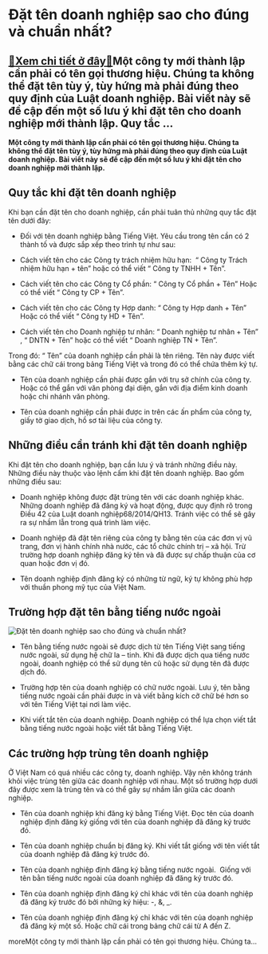 Đặt tên doanh nghiệp sao cho đúng và chuẩn nhất?
================================================

[:gift:Xem chi tiết ở đây:gift:](https://hddtvn.com/dat-ten-doanh-nghiep-sao-cho-dung-va-chuan-nhat/)Một công ty mới thành lập cần phải có tên gọi thương hiệu. Chúng ta không thể đặt tên tùy ý, tùy hứng mà phải đúng theo quy định của Luật doanh nghiệp. Bài viết này sẽ đề cập đến một số lưu ý khi đặt tên cho doanh nghiệp mới thành lập. Quy tắc …
-----------------------------------------------------------------------------------------------------------------------------------------------------------------------------------------------------------------------------------------------------

**Một công ty mới thành lập cần phải có tên gọi thương hiệu. Chúng ta không thể đặt tên tùy ý, tùy hứng mà phải đúng theo quy định của Luật doanh nghiệp. Bài viết này sẽ đề cập đến một số lưu ý khi đặt tên cho doanh nghiệp mới thành lập.**


Quy tắc khi đặt tên doanh nghiệp
--------------------------------


Khi bạn cần đặt tên cho doanh nghiệp, cần phải tuân thủ những quy tắc đặt tên dưới đây:




* Đối với tên doanh nghiệp bằng Tiếng Việt. Yêu cầu trong tên cần có 2 thành tố và được sắp xếp theo trình tự như sau:



+ Cách viết tên cho các Công ty trách nhiệm hữu hạn:  “ Công ty Trách nhiệm hữu hạn + tên” hoặc có thể viết “ Công ty TNHH + Tên”.


+ Cách viết tên cho các Công ty Cổ phần: “ Công ty Cổ phần + Tên” Hoặc có thể viết “ Công ty CP + Tên”.


+ Cách viết tên cho các Công ty Hợp danh: “ Công ty Hợp danh + Tên” Hoặc có thể viết “ Công ty HD + Tên”.


+ Cách viết tên cho Doanh nghiệp tư nhân: “ Doanh nghiệp tư nhân + Tên” , “ DNTN + Tên” hoặc có thể viết “ Doanh nghiệp TN + Tên”.


Trong đó: “ Tên” của doanh nghiệp cần phải là tên riêng. Tên này được viết bằng các chữ cái trong bảng Tiếng Việt và trong đó có thể chứa thêm ký tự.




* Tên của doanh nghiệp cần phải được gắn với trụ sở chính của công ty. Hoặc có thể gắn với văn phòng đại diện, gắn với địa điểm kinh doanh hoặc chi nhánh văn phòng.

* Tên của doanh nghiệp cần phải được in trên các ấn phẩm của công ty, giấy tờ giao dịch, hồ sơ tài liệu của công ty.



Những điều cần tránh khi đặt tên doanh nghiệp
---------------------------------------------


Khi đặt tên cho doanh nghiệp, bạn cần lưu ý và tránh những điều này. Những điều này thuộc vào lệnh cấm khi đặt tên doanh nghiệp. Bao gồm những điều sau:




* Doanh nghiệp không được đặt trùng tên với các doanh nghiệp khác. Những doanh nghiệp đã đăng ký và hoạt động, được quy định rõ trong Điều 42 của Luật doanh nghiệp68/2014/QH13. Tránh việc có thể sẽ gây ra sự nhầm lẫn trong quá trình làm việc.

* Doanh nghiệp đã đặt tên riêng của công ty bằng tên của các đơn vị vũ trang, đơn vị hành chính nhà nước, các tổ chức chính trị – xã hội. Trừ trường hợp doanh nghiệp đăng ký tên và đã được sự chấp thuận của cơ quan hoặc đơn vị đó.

* Tên doanh nghiệp định đăng ký có những từ ngữ, ký tự không phù hợp với thuần phong mỹ tục của Việt Nam.



Trường hợp đặt tên bằng tiếng nước ngoài
----------------------------------------


![Đặt tên doanh nghiệp sao cho đúng và chuẩn nhất?](https://hddtvn.com/wp-content/uploads/2021/01/irg1535625505.png)




* Tên bằng tiếng nước ngoài sẽ được dịch từ tên Tiếng Việt sang tiếng nước ngoài, sử dụng hệ chữ la – tinh. Khi đã được dịch qua tiếng nước ngoài, doanh nghiệp có thể sử dụng tên cũ hoặc sử dụng tên đã được dịch đó.

* Trường hợp tên của doanh nghiệp có chữ nước ngoài. Lưu ý, tên bằng tiếng nước ngoài cần phải được in và viết bằng kích cỡ chữ bé hơn so với tên Tiếng Việt tại nơi làm việc.

* Khi viết tắt tên của doanh nghiệp. Doanh nghiệp có thể lựa chọn viết tắt bằng tiếng nước ngoài hoặc viết tắt bằng Tiếng Việt.



Các trường hợp trùng tên doanh nghiệp
-------------------------------------


Ở Việt Nam có quá nhiều các công ty, doanh nghiệp. Vậy nên không tránh khỏi việc trùng tên giữa các doanh nghiệp với nhau. Một số trường hợp dưới đây được xem là trùng tên và có thể gây sự nhầm lẫn giữa các doanh nghiệp.




* Tên của doanh nghiệp khi đăng ký bằng Tiếng Việt. Đọc tên của doanh nghiệp định đăng ký giống với tên của doanh nghiệp đã đăng ký trước đó.

* Tên của doanh nghiệp chuẩn bị đăng ký. Khi viết tắt giống với tên viết tắt của doanh nghiệp đã đăng ký trước đó.

* Tên của doanh nghiệp định đăng ký bằng tiếng nước ngoài.  Giống với tên bằn tiếng nước ngoài của doanh nghiệp đã đăng ký trước đó.

* Tên của doanh nghiệp định đăng ký chỉ khác với tên của doanh nghiệp đã đăng ký trước đó bởi những ký hiệu: -, &, \_.

* Tên của doanh nghiệp định đăng ký chỉ khác với tên của doanh nghiệp đã đăng ký một số. Hoặc chữ cái trong bảng chữ cái từ A đến Z.



moreMột công ty mới thành lập cần phải có tên gọi thương hiệu. Chúng ta…

